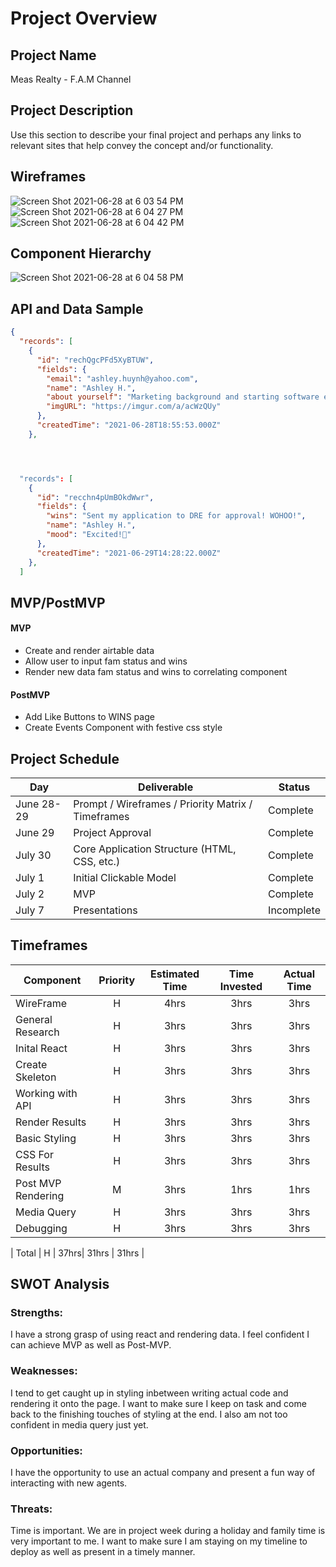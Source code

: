<!-- CODENAME: BANANA -->

# Project Overview

## Project Name

Meas Realty - F.A.M Channel

## Project Description

Use this section to describe your final project and perhaps any links to relevant sites that help convey the concept and/or functionality.

## Wireframes

![Screen Shot 2021-06-28 at 6 03 54 PM](https://user-images.githubusercontent.com/83625775/123721722-c681d680-d83b-11eb-95ed-903efdf3b15a.png)
![Screen Shot 2021-06-28 at 6 04 27 PM](https://user-images.githubusercontent.com/83625775/123721756-d4375c00-d83b-11eb-9a04-9e7d14ed5909.png)
![Screen Shot 2021-06-28 at 6 04 42 PM](https://user-images.githubusercontent.com/83625775/123721762-d699b600-d83b-11eb-9031-b242722997db.png)

## Component Hierarchy

![Screen Shot 2021-06-28 at 6 04 58 PM](https://user-images.githubusercontent.com/83625775/123721779-e1544b00-d83b-11eb-915c-c2cab3736a3f.png)

## API and Data Sample

```json
{
  "records": [
    {
      "id": "rechQgcPFd5XyBTUW",
      "fields": {
        "email": "ashley.huynh@yahoo.com",
        "name": "Ashley H.",
        "about yourself": "Marketing background and starting software engineering. I am excited to start this journey with Meas Realty and become a real estate agent",
        "imgURL": "https://imgur.com/a/acWzQUy"
      },
      "createdTime": "2021-06-28T18:55:53.000Z"
    },




  "records": [
    {
      "id": "recchn4pUmBOkdWwr",
      "fields": {
        "wins": "Sent my application to DRE for approval! WOHOO!",
        "name": "Ashley H.",
        "mood": "Excited!🥳"
      },
      "createdTime": "2021-06-29T14:28:22.000Z"
    },
  ]

```

## MVP/PostMVP

#### MVP

- Create and render airtable data
- Allow user to input fam status and wins
- Render new data fam status and wins to correlating component

#### PostMVP

- Add Like Buttons to WINS page
- Create Events Component with festive css style

## Project Schedule

| Day        | Deliverable                                        | Status     |
| ---------- | -------------------------------------------------- | ---------- |
| June 28-29 | Prompt / Wireframes / Priority Matrix / Timeframes | Complete   |
| June 29    | Project Approval                                   | Complete   |
| July 30    | Core Application Structure (HTML, CSS, etc.)       | Complete   |
| July 1     | Initial Clickable Model                            | Complete   |
| July 2     | MVP                                                | Complete   |
| July 7     | Presentations                                      | Incomplete |

## Timeframes

| Component          | Priority | Estimated Time | Time Invested | Actual Time |
| ------------------ | :------: | :------------: | :-----------: | :---------: |
| WireFrame          |    H     |      4hrs      |     3hrs      |    3hrs     |
| General Research   |    H     |      3hrs      |     3hrs      |    3hrs     |
| Inital React       |    H     |      3hrs      |     3hrs      |    3hrs     |
| Create Skeleton    |    H     |      3hrs      |     3hrs      |    3hrs     |
| Working with API   |    H     |      3hrs      |     3hrs      |    3hrs     |
| Render Results     |    H     |      3hrs      |     3hrs      |    3hrs     |
| Basic Styling      |    H     |      3hrs      |     3hrs      |    3hrs     |
| CSS For Results    |    H     |      3hrs      |     3hrs      |    3hrs     |
| Post MVP Rendering |    M     |      3hrs      |     1hrs      |    1hrs     |
| Media Query        |    H     |      3hrs      |     3hrs      |    3hrs     |
| Debugging          |    H     |      3hrs      |     3hrs      |    3hrs     |

| Total | H | 37hrs| 31hrs | 31hrs |

## SWOT Analysis

### Strengths:

I have a strong grasp of using react and rendering data. I feel confident I can achieve MVP as well as Post-MVP.

### Weaknesses:

I tend to get caught up in styling inbetween writing actual code and rendering it onto the page. I want to make sure I keep on task and come back to the finishing touches of styling at the end.
I also am not too confident in media query just yet.

### Opportunities:

I have the opportunity to use an actual company and present a fun way of interacting with new agents.

### Threats:

Time is important. We are in project week during a holiday and family time is very important to me. I want to make sure I am staying on my timeline to deploy as well as present in a timely manner.
